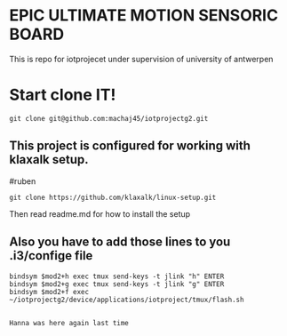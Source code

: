 # EPIC ULTIMATE MOTION SENSORIC BOARD
This is repo for iotprojecet under supervision of university of antwerpen


# Start clone IT!

```
git clone git@github.com:machaj45/iotprojectg2.git
```

## This project is configured for working with klaxalk setup.

#ruben
```
git clone https://github.com/klaxalk/linux-setup.git
```
Then read readme.md for how to install the setup

## Also you have to add those lines to you .i3/confige file

```
bindsym $mod2+h exec tmux send-keys -t jlink "h" ENTER
bindsym $mod2+g exec tmux send-keys -t jlink "g" ENTER
bindsym $mod2+f exec ~/iotprojectg2/device/applications/iotproject/tmux/flash.sh


Hanna was here again last time
```

